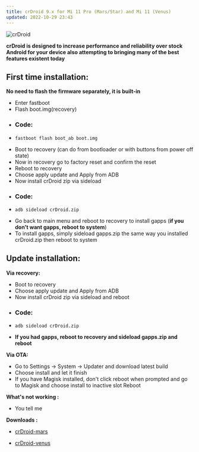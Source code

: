 ```yaml
---
title: crDroid 9.x for Mi 11 Pro (Mars/Star) and Mi 11 (Venus)
updated: 2022-10-29 23:43
---
```


![crDroid](http://i.imgur.com/BE3pE0l.png)

**crDroid is designed to increase performance and reliability over stock Android for your device also attempting to bringing many of the best features existent today**

## First time installation:

**No need to flash the firmware separately, it is built-in**

 * Enter fastboot
 * Flash boot.img(recovery)
 * ### Code:
 * ```
   fastboot flash boot_ab boot.img
   ```
 * Boot to recovery (can do from bootloader or with buttons from power off state)
 * Now in recovery go to factory reset and confirm the reset
 * Reboot to recovery
 * Choose apply update and Apply from ADB
 * Now install crDroid zip via sideload
 * ### Code:
 * ```
   adb sideload crDroid.zip
   ```
 * Go back to main menu and reboot to recovery to install gapps (**if you don't want gapps, reboot to system**)
 * To install gapps, simply sideload gapps.zip the same way you installed crDroid.zip then reboot to system

## Update installation:

**Via recovery:**
 * Boot to recovery
 * Choose apply update and Apply from ADB
 * Now install crDroid zip via sideload and reboot 
 * ### Code:
 * ```
   adb sideload crDroid.zip
   ```
 * **If you had gapps, reboot to recovery and sideload gapps.zip and reboot**


**Via OTA:**
 * Go to Settings -> System -> Updater and download latest build
 * Choose install and let it finish
 * If you have Magisk installed, don't click reboot when prompted and go to Magisk and choose install to inactive slot Reboot

**What's not working :**
 * You tell me

**Downloads :**
 * [crDroid-mars](https://crdroid.net/mars/9)

 * [crDroid-venus](https://crdroid.net/venus/9)
